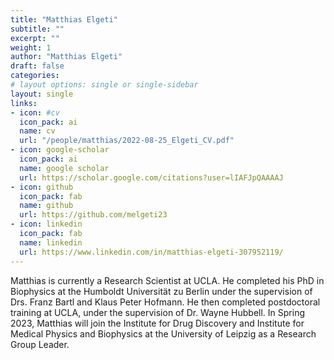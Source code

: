 ```yaml
---
title: "Matthias Elgeti"
subtitle: ""
excerpt: ""
weight: 1
author: "Matthias Elgeti"
draft: false
categories:
# layout options: single or single-sidebar
layout: single
links:
- icon: #cv
  icon_pack: ai
  name: cv
  url: "/people/matthias/2022-08-25_Elgeti_CV.pdf"
- icon: google-scholar
  icon_pack: ai
  name: google scholar
  url: https://scholar.google.com/citations?user=lIAFJpQAAAAJ
- icon: github
  icon_pack: fab
  name: github
  url: https://github.com/melgeti23
- icon: linkedin
  icon_pack: fab
  name: linkedin
  url: https://www.linkedin.com/in/matthias-elgeti-307952119/
---
```


Matthias is currently a Research Scientist at UCLA. He completed his PhD in Biophysics at the Humboldt Universität zu Berlin under the supervision of Drs. Franz Bartl and Klaus Peter Hofmann. He then completed postdoctoral training at UCLA, under the supervision of Dr. Wayne Hubbell. In Spring 2023, Matthias will join the Institute for Drug Discovery and Institute for Medical Physics and Biophysics at the University of Leipzig as a Research Group Leader.